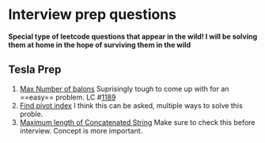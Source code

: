 # Interview prep questions 


**Special type of leetcode questions that appear in the wild! I will be solving them at home in the hope of surviving them in the wild**

## Tesla Prep
1. [Max Number of balons]("./max_balons.py) Suprisingly tough to come up with for an ==easy== problem. LC #[1189](https://leetcode.com/problems/maximum-number-of-balloons/)
2. [Find pivot index](./pivot_index.py) I think this can be asked, multiple ways to solve this proble.
3. [Maximum length of Concatenated String](./max_concatenate_string.py) Make sure to check this before interview. Concept is more important.

